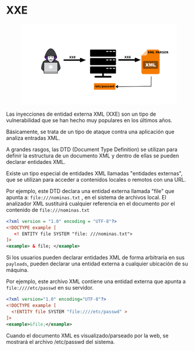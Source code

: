 # XXE

<figure><img src="../../../.gitbook/assets/image (3) (1).png" alt=""><figcaption></figcaption></figure>

Las inyecciones de entidad externa XML (XXE) son un tipo de vulnerabilidad que se han hecho muy populares en los últimos años.

Básicamente, se trata de un tipo de ataque contra una aplicación que analiza entradas XML.&#x20;

A grandes rasgos, las DTD (Document Type Definition) se utilizan para definir la estructura de un documento XML y dentro de ellas se pueden declarar entidades XML.

Existe un tipo especial de entidades XML llamadas "entidades externas", que se utilizan para acceder a contenidos locales o remotos con una URL.

Por ejemplo, este DTD declara una entidad externa llamada "file" que apunta a: `file:///nominas.txt` , en el sistema de archivos local. El analizador XML sustituirá cualquier referencia en el documento por el contenido de `file:///nominas.txt`

```xml
<?xml version = "1.0" encoding = "UTF-8"?>
<!DOCTYPE example [
   <! ENTITY file SYSTEM "file: ///nominas.txt">
]>
<example> & file; </example>
```

Si los usuarios pueden declarar entidades XML de forma arbitraria en sus `payloads`, pueden declarar una entidad externa a cualquier ubicación de su máquina.

Por ejemplo, este archivo XML contiene una entidad externa que apunta a `file:////etc/passwd` en su servidor.

```xml
<?xml version="1.0" encoding="UTF-8"?>
<!DOCTYPE example [
  <!ENTITY file SYSTEM "file:////etc/passwd" >
]>
<example>&file;</example>
```

Cuando el documento XML es visualizado/parseado por la web, se mostrará el archivo /etc/passwd del sistema.
